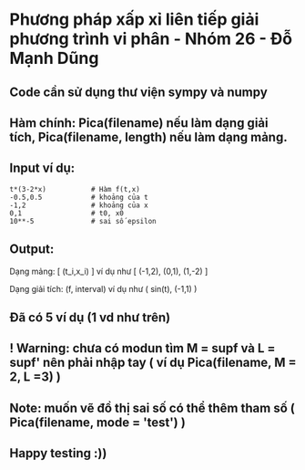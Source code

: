 # Phương pháp xấp xỉ liên tiếp giải phương trình vi phân - Nhóm 26 - Đỗ Mạnh Dũng

## Code cần sử dụng thư viện sympy và numpy

## Hàm chính: Pica(filename) nếu làm dạng giải tích, Pica(filename, length) nếu làm dạng mảng.
## Input ví dụ:

```
t*(3-2*x)           # Hàm f(t,x)
-0.5,0.5            # khoảng của t
-1,2                # khoảng của x
0,1                 # t0, x0
10**-5              # sai số epsilon
```

## Output:
Dạng mảng: [ (t_i,x_i) ] ví dụ như [ (-1,2), (0,1), (1,-2) ]

Dạng giải tích: (f, interval) ví dụ như ( sin(t), (-1,1) )
## Đã có 5 ví dụ (1 vd như trên)
## ! Warning: chưa có modun tìm M = supf và L = supf' nên phải nhập tay ( ví dụ Pica(filename, M = 2, L =3) )
## Note: muốn vẽ đồ thị sai số có thể thêm tham số ( Pica(filename, mode = 'test') )
## Happy testing :))
